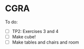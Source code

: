 # CGRA

To do:

 - [ ] TP2: Exercises 3 and 4
 - [ ] Make cube!
 - [ ] Make tables and chairs and room